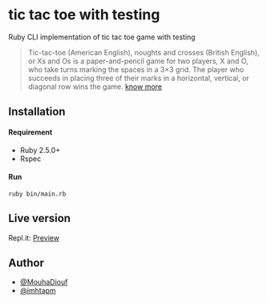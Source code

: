 # tic tac toe with testing
Ruby CLI implementation of tic tac toe game with testing 

>Tic-tac-toe (American English), noughts and crosses (British English), or Xs and Os is a paper-and-pencil game for two players, X and O, who take turns marking the spaces in a 3×3 grid. The player who succeeds in placing three of their marks in a horizontal, vertical, or diagonal row wins the game. [know more](https://en.wikipedia.org/wiki/Tic-tac-toe)

## Installation
#### Requirement
* Ruby 2.5.0+
* Rspec
#### Run
```
ruby bin/main.rb
```

## Live version
Repl.it: [Preview](https://repl.it/@ponmuthuselvam/tic-tac-toe)

## Author
* [@MouhaDiouf](https://github.com/MouhaDiouf)
* [@imhtapm](https://github.com/imhtapm)
